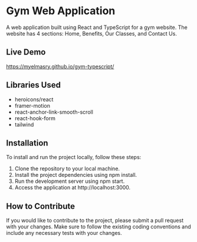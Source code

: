 # Gym Web Application
A web application built using React and TypeScript for a gym website. The website has 4 sections: Home, Benefits, Our Classes, and Contact Us.

## Live Demo
https://myelmasry.github.io/gym-typescript/

## Libraries Used

<ul>
<li>heroicons/react</li>
<li>framer-motion</li>
<li>react-anchor-link-smooth-scroll</li>
<li>react-hook-form</li>
<li>tailwind</li>
</ul>

## Installation
To install and run the project locally, follow these steps:

<ol>
<li>Clone the repository to your local machine.</li>
<li>Install the project dependencies using npm install.</li>
<li>Run the development server using npm start.</li>
<li>Access the application at http://localhost:3000.</li>
</ol>

## How to Contribute
If you would like to contribute to the project, please submit a pull request with your changes. Make sure to follow the existing coding conventions and include any necessary tests with your changes.
